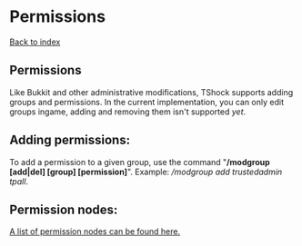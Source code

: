 <link href="https://raw.github.com/clownfart/Markdown-CSS/master/markdown.css" rel="stylesheet"></link>

# Permissions

[Back to index](index.md.html)

## Permissions<a id="Permissions"></a>

Like Bukkit and other administrative modifications, TShock supports adding groups and permissions. In the current implementation, you can only edit groups ingame, adding and removing them isn't supported *yet*.

## Adding permissions:

To add a permission to a given group, use the command "**/modgroup [add|del] [group] [permission]**". Example: */modgroup add trustedadmin tpall*.

## Permission nodes:

[A list of permission nodes can be found here.](permissions.md.html)